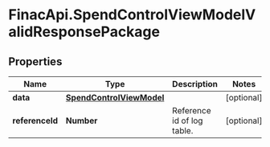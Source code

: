 # FinacApi.SpendControlViewModelValidResponsePackage

## Properties
Name | Type | Description | Notes
------------ | ------------- | ------------- | -------------
**data** | [**SpendControlViewModel**](SpendControlViewModel.md) |  | [optional] 
**referenceId** | **Number** | Reference id of log table. | [optional] 
